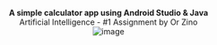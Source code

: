 <p align="center">
  <strong>A simple calculator app using Android Studio & Java
</strong><br>
Artificial Intelligence - #1 Assignment by Or Zino
<br>
 
 <img src="https://github.com/user-attachments/assets/3773d41d-d40c-47a6-8864-af28d317aca4" alt="image" /> 
  
</p>
